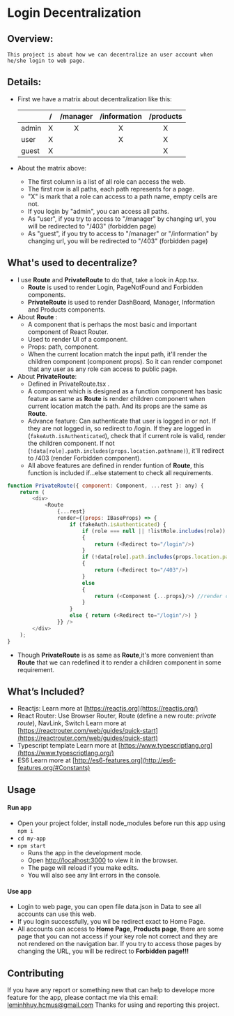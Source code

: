 # Login Decentralization

## Overview: 
    This project is about how we can decentralize an user account when he/she login to web page.
## Details: 
* First we have a matrix about decentralization like this: 

    |  | / | /manager | /information | /products |
    |-----------|:-----------:|:-----------:|:-----------:|:-----------:|
    | admin | X | X | X | X |
    | user | X |  | X | X |
    | guest | X |  |  | X |
* About the matrix above: 
    * The first column is a list of all role can access the web.
    * The first row is all paths, each path represents for a page.
    * "X" is mark that a role can access to a path name, empty cells are not.
    * If you login by "admin", you can access all paths.
    * As "user", if you try to access to "/manager" by changing url, you will be redirected to "/403" (forbidden page)
    * As "guest", if you try to access to "/manager" or "/information" by changing url, you will be redirected to "/403" (forbidden page)

## What's used to decentralize? 
* I use **Route** and **PrivateRoute** to do that, take a look in App.tsx.
    * **Route** is used to render Login, PageNotFound and Forbidden components.
    * **PrivateRoute** is used to render DashBoard, Manager, Information and Products components.
* About **Route** : 
    * A component that is perhaps the most basic and important component of React Router.
    * Used to render UI of a component.
    * Props: path, component. 
    * When the current location match the input path, it'll render the children component (component props). So it can render componet that any user as any role can access to public page.
* About **PrivateRoute**: 
    * Defined in PrivateRoute.tsx .
    * A component which is designed as a function component has basic feature as same as **Route** is render children component when current location match the path. And its props are the same as **Route**. 
    * Advance feature: Can authenticate that user is logged in or not. If they are not logged in, so redirect to /login. If they are logged in (`fakeAuth.isAuthenticated`), check that if current role is valid, render the children component. If not (`!data[role].path.includes(props.location.pathname)`), it'll redirect to /403 (render Forbidden component).
    * All above features are defined in render funtion of **Route**, this function is included if...else statement to check all requirements.
```js
function PrivateRoute({ component: Component, ...rest }: any) {
    return (
        <div>
            <Route
                {...rest}
                render={(props: IBaseProps) => {
                    if (fakeAuth.isAuthenticated) {
                        if (role === null || !listRole.includes(role)) 
                        {
                            return (<Redirect to="/login"/>)
                        }
                        if (!data[role].path.includes(props.location.pathname)) 
                        {
                            return (<Redirect to="/403"/>)
                        }
                        else 
                        {
                            return (<Component {...props}/>) //render component
                        }
                    }
                    else { return (<Redirect to="/login"/>) }
                }} />
        </div>
    );
}
```
* Though **PrivateRoute** is as same as **Route**,it's more convenient than **Route** that we can redefined it to render a children component in some requirement.

## What’s Included?
* Reactjs: 
    Learn more at [https://reactjs.org](https://reactjs.org/)
* React Router: Use Browser Router, Route (define a new route: *private route*), NavLink, Switch
    Learn more at [https://reactrouter.com/web/guides/quick-start](https://reactrouter.com/web/guides/quick-start)
* Typescript template
    Learn more at [https://www.typescriptlang.org](https://www.typescriptlang.org/)
* ES6
    Learn more at [http://es6-features.org](http://es6-features.org/#Constants)

## Usage 

#### Run app
* Open your project folder, install node_modules before run this app using `npm i`
*  `cd my-app`
* `npm start`
    - Runs the app in the development mode.
    - Open [http://localhost:3000](http://localhost:3000) to view it in the browser.
    - The page will reload if you make edits.
    - You will also see any lint errors in the console.
#### Use app
* Login to web page, you can open file data.json in Data to see all accounts can use this web.
* If you login successfully, you wil be redirect exact to Home Page.
* All accounts can access to **Home Page**, **Products page**, there are some page that you can not access if your key role not correct and they are not rendered on the navigation bar. If you try to access those pages by changing the URL, you will be redirect to **Forbidden page!!!**

## Contributing

If you have any report or something new that can help to develope more feature for the app, please contact me via this email: leminhhuy.hcmus@gmail.com
Thanks for using and reporting this project.
